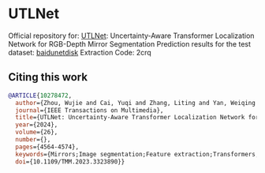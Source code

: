 # UTLNet

Official repository for: [UTLNet](https://ieeexplore.ieee.org/document/10278472): Uncertainty-Aware Transformer Localization Network for RGB-Depth Mirror Segmentation
Prediction results for the test dataset: [baidunetdisk](https://pan.baidu.com/s/1Omh8G1fzpCV3CqHjydGeXw) Extraction Code: 2crq

## Citing this work
```bibtex
@ARTICLE{10278472,
  author={Zhou, Wujie and Cai, Yuqi and Zhang, Liting and Yan, Weiqing and Yu, Lu},
  journal={IEEE Transactions on Multimedia}, 
  title={UTLNet: Uncertainty-Aware Transformer Localization Network for RGB-Depth Mirror Segmentation}, 
  year={2024},
  volume={26},
  number={},
  pages={4564-4574},
  keywords={Mirrors;Image segmentation;Feature extraction;Transformers;Uncertainty;Semantic segmentation;Semantics;RGB-D mirror segmentation;uncertainty-aware;graph convolution;transformer},
  doi={10.1109/TMM.2023.3323890}}
```

